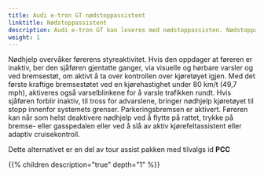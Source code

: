 ```yaml
---
title: Audi e-tron GT nødstoppassistent
linktitle: Nødstoppassistent
description: Audi e-tron GT kan leveres med nødstoppassisten. Nødstoppassinten  oppdager, innenfor systemets grenser, når føreren er inaktiv. I et slikt tilfelle overtar systemet kontroll over kjøretøyet og bremser det automatisk til stillestående i sin egen kjørebane.
weight: 1
---
```


Nødhjelp overvåker førerens styreaktivitet. Hvis den oppdager at føreren er inaktiv, ber den sjåføren gjentatte ganger, via visuelle og hørbare varsler og ved bremsestøt, om aktivt å ta over kontrollen over kjøretøyet igjen. Med det første kraftige bremsestøtet ved en kjørehastighet under 80 km/t (49,7 mph), aktiveres også varselblinkene for å varsle trafikken rundt. Hvis sjåføren forblir inaktiv, til tross for advarslene, bringer nødhjelp kjøretøyet til stopp innenfor systemets grenser. Parkeringsbremsen er aktivert. Føreren kan når som helst deaktivere nødhjelp ved å flytte på rattet, trykke på bremse- eller gasspedalen eller ved å slå av aktiv kjørefeltassistent eller adaptiv cruisekontroll.

Dette alternativet er en del av tour assist pakken med tilvalgs id **PCC**

{{% children description="true" depth="1" %}}
